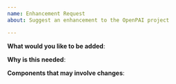 ```yaml
---
name: Enhancement Request
about: Suggest an enhancement to the OpenPAI project

---
```

<!-- Please only use this template for submitting enhancement requests -->

**What would you like to be added**:

**Why is this needed**:

**Components that may involve changes**:

